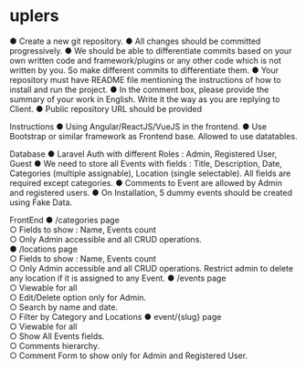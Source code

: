 # uplers

●	Create a new git repository.
●	All changes should be committed progressively.
●	We should be able to differentiate commits based on your own written code and framework/plugins or any other code which is not written by you. So make different commits to differentiate them.
●	Your repository must have README file mentioning the instructions of how to install and run the project.
●	In the comment box, please provide the summary of your work in English. Write it the way as you are replying to Client.
●	Public repository URL should be provided


Instructions
●	Using Angular/ReactJS/VueJS in the frontend.
●	Use Bootstrap or similar framework as Frontend base. Allowed to use datatables.


Database
●	Laravel Auth with different Roles : Admin, Registered User, Guest
●	We need to store all Events with fields : Title, Description, Date, Categories (multiple assignable), Location 	(single selectable). All fields are required except categories.
●	Comments to Event are allowed by Admin and registered users.
●	On Installation, 5 dummy events should be created using Fake Data.


FrontEnd
●	/categories page		
○	Fields to show : Name, Events count		
○	Only Admin accessible and all CRUD operations.	
●	/locations page		
○	Fields to show : Name, Events count		
○	Only Admin accessible and all CRUD operations. Restrict 	admin to delete any location if it is assigned to any Event.
●	/events page	
○	Viewable for all	
○	Edit/Delete option only for Admin.	
○	Search by name and date. 			
○	Filter by Category and Locations
●	event/{slug} page		
○	Viewable for all		
○	Show All Events fields.		
○	Comments hierarchy.		
○	Comment Form to show only for Admin and Registered User.	




